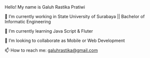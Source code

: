 Hello! My name is Galuh Rastika Pratiwi

🔭 I’m currently working in State University of Surabaya || Bachelor of Informatic Engineering

🌱 I’m currently learning Java Script & Fluter

👯 I’m looking to collaborate as Mobile or Web Development

📫 How to reach me: galuhrastika@gmail.com
<!---
galuhRastika/galuhRastika is a ✨ special ✨ repository because its `README.md` (this file) appears on your GitHub profile.
You can click the Preview link to take a look at your changes.
--->
